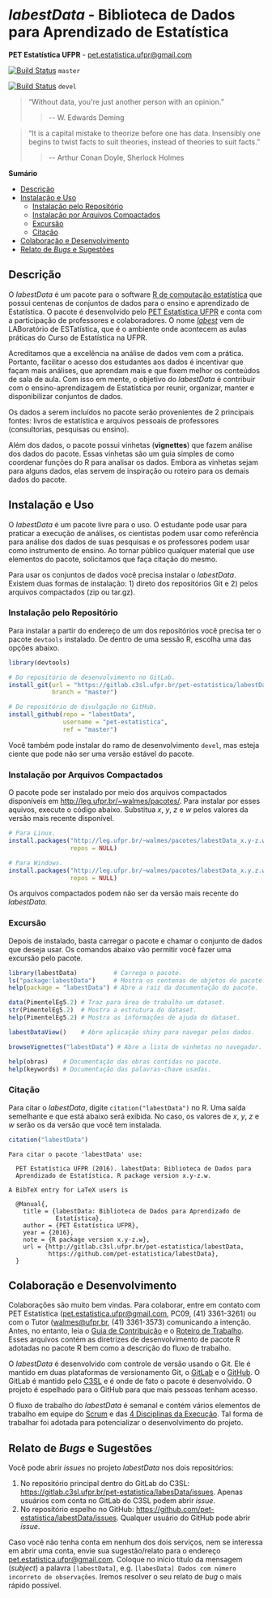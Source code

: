 # *labestData* - Biblioteca de Dados para Aprendizado de Estatística #

**PET Estatística UFPR** - <pet.estatistica.ufpr@gmail.com>

[![Build Status](https://travis-ci.org/pet-estatistica/labestData.svg?branch=master)](https://travis-ci.org/pet-estatistica/labestData)
`master`

[![Build Status](https://travis-ci.org/pet-estatistica/labestData.svg?branch=devel)](https://travis-ci.org/pet-estatistica/labestData)
`devel`

> “Without data, you're just another person with an opinion.”
>
>> -- W. Edwards Deming

> “It is a capital mistake to theorize before one has data. Insensibly
> one begins to twist facts to suit theories, instead of theories to
> suit facts.”
>
>> -- Arthur Conan Doyle, Sherlock Holmes

<!-- markdown-toc start - Don't edit this section. Run M-x markdown-toc-generate-toc again -->
**Sumário**

  - [Descrição](#descrio)
  - [Instalação e Uso](#instalao-e-uso)
      - [Instalação pelo Repositório](#instalao-pelo-repositrio)
      - [Instalação por Arquivos Compactados](#instalao-por-arquivos-compactados)
      - [Excursão](#excurso)
      - [Citação](#citao)
  - [Colaboração e Desenvolvimento](#colaborao-e-desenvolvimento)
  - [Relato de *Bugs* e Sugestões](#relato-de-bugs-e-sugestes)

<!-- markdown-toc end -->

## Descrição

O *labestData* é um pacote para o software
[R de computação estatística](https://www.r-project.org/) que possui
centenas de conjuntos de dados para o ensino e aprendizado de
Estatística. O pacote é desenvolvido pelo [PET Estatística UFPR] e conta
com a participação de professores e colaboradores. O nome
[*labest*](http://www.est.ufpr.br/lab/iniciolab.htm) vem de LABoratório
de ESTatística, que é o ambiente onde acontecem as aulas práticas do
Curso de Estatística na UFPR.

Acreditamos que a excelência na análise de dados vem com a prática.
Portanto, facilitar o acesso dos estudantes aos dados é incentivar que
façam mais análises, que aprendam mais e que fixem melhor os conteúdos
de sala de aula. Com isso em mente, o objetivo do *labestData* é
contribuir com o ensino-aprendizagem de Estatística por reunir,
organizar, manter e disponibilizar conjuntos de dados.

Os dados a serem incluídos no pacote serão provenientes de 2 principais
fontes: livros de estatística e arquivos pessoais de professores
(consultorias, pesquisas ou ensino).

Além dos dados, o pacote possui vinhetas (**vignettes**) que fazem
análise dos dados do pacote. Essas vinhetas são um guia simples de como
coordenar funções do R para analisar os dados. Embora as vinhetas sejam
para alguns dados, elas servem de inspiração ou roteiro para os demais
dados do pacote.

## Instalação e Uso

O *labestData* é um pacote livre para o uso. O estudante pode usar para
praticar a execução de análises, os cientistas podem usar como
referência para análise dos dados de suas pesquisas e os professores
podem usar como instrumento de ensino. Ao tornar público qualquer
material que use elementos do pacote, solicitamos que faça citação do
mesmo.

Para usar os conjuntos de dados você precisa instalar o
*labestData*. Existem duas formas de instalação: 1) direto dos
repositórios Git e 2) pelos arquivos compactados (zip ou tar.gz).

### Instalação pelo Repositório

Para instalar a partir do endereço de um dos repositórios você precisa
ter o pacote `devtools` instalado. De dentro de uma sessão R, escolha
uma das opções abaixo.

```r
library(devtools)

# Do repositório de desenvolvimento no GitLab.
install_git(url = "https://gitlab.c3sl.ufpr.br/pet-estatistica/labestData.git",
            branch = "master")

# Do repositório de divulgação no GitHub.
install_github(repo = "labestData",
               username = "pet-estatistica",
               ref = "master")
```

Você também pode instalar do ramo de desenvolvimento `devel`, mas esteja
ciente que pode não ser uma versão estável do pacote.

### Instalação por Arquivos Compactados

O pacote pode ser instalado por meio dos arquivos compactados
disponíveis em <http://leg.ufpr.br/~walmes/pacotes/>. Para instalar por
esses aquivos, execute o código abaixo. Substitua *x*, *y*, *z* e *w*
pelos valores da versão mais recente disponível.

```r
# Para Linux.
install.packages("http://leg.ufpr.br/~walmes/pacotes/labestData_x.y-z.w.tar.gz",
                 repos = NULL)

# Para Windows.
install.packages("http://leg.ufpr.br/~walmes/pacotes/labestData_x.y.z.w.zip",
                 repos = NULL)
```

Os arquivos compactados podem não ser da versão mais recente do
*labestData*.

### Excursão

Depois de instalado, basta carregar o pacote e chamar o conjunto de
dados que deseja usar. Os comandos abaixo vão permitir você fazer uma
excursão pelo pacote.

```r
library(labestData)          # Carrega o pacote.
ls("package:labestData")     # Mostra os centenas de objetos do pacote.
help(package = "labestData") # Abre a raiz da documentação do pacote.

data(PimentelEg5.2) # Traz para área de trabalho um dataset.
str(PimentelEg5.2)  # Mostra a estrutura do dataset.
help(PimentelEg5.2) # Mostra as informações de ajuda do dataset.

labestDataView()    # Abre aplicação shiny para navegar pelos dados.

browseVignettes("labestData") # Abre a lista de vinhetas no navegador.

help(obras)    # Documentação das obras contidas no pacote.
help(keywords) # Documentação das palavras-chave usadas.
```

### Citação

Para citar o *labestData*, digite `citation("labestData")` no R. Uma
saída semelhante e que está abaixo será exibida. No caso, os valores de
*x*, *y*, *z* e *w* serão os da versão que você tem instalada.

```r
citation("labestData")
```
```
Para citar o pacote 'labestData' use:

  PET Estatística UFPR (2016). labestData: Biblioteca de Dados para
  Aprendizado de Estatística. R package version x.y-z.w.

A BibTeX entry for LaTeX users is

  @Manual{,
    title = {labestData: Biblioteca de Dados para Aprendizado de
             Estatística},
    author = {PET Estatística UFPR},
    year = {2016},
    note = {R package version x.y-z.w},
    url = {http://gitlab.c3sl.ufpr.br/pet-estatistica/labestData,
           https://github.com/pet-estatistica/labestData},
  }
```

## Colaboração e Desenvolvimento

Colaborações são muito bem vindas. Para colaborar, entre em contato com
PET Estatística (<pet.estatistica.ufpr@gmail.com>, PC09, (41) 3361-3261)
ou com o Tutor (<walmes@ufpr.br>, (41) 3361-3573) comunicando a
intenção. Antes, no entanto, leia o
[Guia de Contribuição](http://leg.ufpr.br/~walmes/pacotes/labestData-vignettes/guia-contrib.html)
e o
[Roteiro de Trabalho](http://leg.ufpr.br/~walmes/pacotes/labestData-vignettes/roteiro.html).
Esses arquivos contém as diretrizes de desenvolvimento de pacote R
adotadas no pacote R bem como a descrição do fluxo de trabalho.

O *labestData* é desenvolvido com controle de versão usando o Git. Ele é
mantido em duas plataformas de versionamento Git, o [GitLab] e o
[GitHub]. O GitLab é mantido pelo [C3SL] e é onde de fato o pacote é
desenvolvido. O projeto é espelhado para o GitHub para que mais pessoas
tenham acesso.

O fluxo de trabalho do *labestData* é semanal e contém vários elementos
de trabalho em equipe do [Scrum] e das [4 Disciplinas da Execução]. Tal
forma de trabalhar foi adotada para potencializar o desenvolvimento do
projeto.

## Relato de *Bugs* e Sugestões

Você pode abrir *issues* no projeto *labestData* nos dois repositórios:

  1. No repositório principal dentro do GitLab do C3SL:
     <https://gitlab.c3sl.ufpr.br/pet-estatistica/labesData/issues>.
     Apenas usuários com conta no GitLab do C3SL podem abrir *issue*.
  2. No repositório espelho no GitHub:
     <https://github.com/pet-estatistica/labestData/issues>. Qualquer
     usuário do GitHub pode abrir *issue*.

Caso você não tenha conta em nenhum dos dois serviços, nem se interessa
em abrir uma conta, envie sua sugestão/relato para o endereço
<pet.estatistica.ufpr@gmail.com>. Coloque no início título da mensagem
(*subject*) a palavra `[labestData]`, e.g. `[labesData] Dados com número
incorreto de observações`. Iremos resolver o seu relato de *bug* o mais
rápido possível.

<!------------------------------------------- -->

[PET Estatística UFPR]: http://www.pet.est.ufpr.br/
[C3SL]: www.c3sl.ufpr.br
[GitLab]: https://gitlab.c3sl.ufpr.br/explore
[GitHub]: https://github.com/
[Scrum]: https://www.amazon.com.br/Scrum-fazer-dobro-trabalho-metade-ebook/dp/B00OEI3TKM
[4 Disciplinas da Execução]: http://franklincovey.com.br/execucao/as-4-disciplinas-da-execucao/
[`devtools`]: https://cran.r-project.org/web/packages/devtools/index.html
[`roxygen2`]: https://cran.r-project.org/web/packages/roxygen2/index.html
